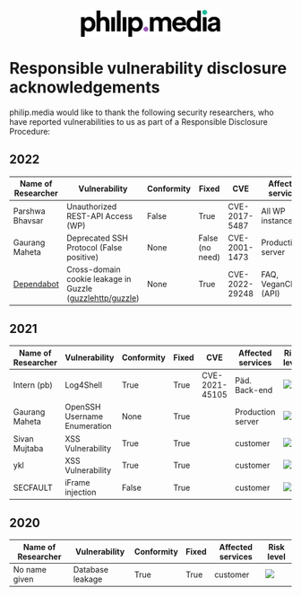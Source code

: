 <p align="center">
<img src="https://raw.githubusercontent.com/philip-media/security-policy/main/pmd.svg" alt="philip.media" width="250" align="center">
</p>

# Responsible vulnerability disclosure acknowledgements

philip.media would like to thank the following security researchers, who have reported vulnerabilities to us as part of a Responsible Disclosure Procedure:

## 2022

| Name of Researcher 	| Vulnerability                	| Conformity 	| Fixed 	| CVE | Affected services | Risk level |
|--------------------	|------------------------------	|------------	|-------	|----- |----|----|
|Parshwa Bhavsar    	| Unauthorized REST-API Access (WP) 	| False       	| True  	| CVE-2017-5487 | All WP instances | <img src="https://cldsi.de/bot/vuln/medium.svg" height="30"> 
| Gaurang Maheta     	| Deprecated SSH Protocol (False positive)     	| None       	| False (no need) 	| CVE-2001-1473 |Production server|<img src="https://cldsi.de/bot/vuln/low.svg" height="30">
| [Dependabot](https://github.com/dependabot)     	| Cross-domain cookie leakage in Guzzle ([guzzlehttp/guzzle](https://github.com/guzzle/guzzle))     	| None       	| True 	| CVE-2022-29248 | FAQ, VeganCheck (API) |<img src="https://cldsi.de/bot/vuln/high.svg" height="30">



## 2021

| Name of Researcher 	| Vulnerability                	| Conformity 	| Fixed 	| CVE |Affected services| Risk level |
|--------------------	|------------------------------	|------------	|-------	|---- |----- |---|
| Intern (pb)         | Log4Shell                     | True        | True    |CVE-2021-45105 | Päd. Back-end| <img src="https://cldsi.de/bot/vuln/high.svg" height="30">
| Gaurang Maheta     	| OpenSSH Username Enumeration 	| None       	| True  	| |Production server|<img src="https://cldsi.de/bot/vuln/medium.svg" height="30">
| Sivan Mujtaba      	| XSS Vulnerability            	| True        | True  	| |customer|<img src="https://cldsi.de/bot/vuln/low.svg" height="30">
| ykl                	| XSS Vulnerability            	| True        | True  	| |customer|<img src="https://cldsi.de/bot/vuln/low.svg" height="30">
| SECFAULT           	| iFrame injection             	| False      	| True  	| |customer|<img src="https://cldsi.de/bot/vuln/medium.svg" height="30">

## 2020

| Name of Researcher 	| Vulnerability                	| Conformity 	| Fixed 	|Affected services| Risk level |
|--------------------	|------------------------------	|------------	|-------	|----- |---|
| No name given     	| Database leakage             	| True       	| True  	|customer| <img src="https://cldsi.de/bot/vuln/high.svg" height="30">
